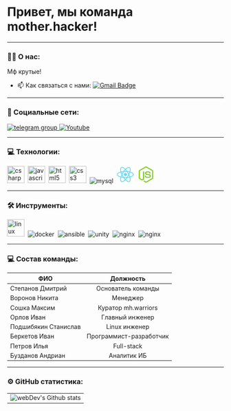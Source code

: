 
# Привет, мы команда mother.hacker!

---

### :man_technologist: О нас:

Мф крутые!

- :mailbox: Как связаться с нами: [![Gmail Badge](https://img.shields.io/badge/-Gmail-red?style=flat&logo=Gmail&logoColor=white)](mailto:mother.hacker.ks54@gmail.com)

---

### 🤝 Социальные сети:

  <div id="badges">
    <a href="https://t.me/mother_hacker_team" target="_blank">
      <img src="https://cdn-icons-png.flaticon.com/512/2111/2111646.png" width="40" height="40" alt="telegram group" />
    </a>
    <a href="#" target="_blank">
      <img src="https://cdn-icons-png.flaticon.com/512/3670/3670147.png" width="40" height="40" alt="Youtube"/>
    </a>
  </div>

---

### 💻 Технологии:

<div>
  <img src="https://cdn.jsdelivr.net/gh/devicons/devicon/icons/csharp/csharp-original.svg" title="csharp" width="40" height="40"/>&nbsp;
  <img src="https://cdn.jsdelivr.net/gh/devicons/devicon/icons/javascript/javascript-original.svg" title="javascript" width="40" height="40"/>&nbsp;
  <img src="https://cdn.jsdelivr.net/gh/devicons/devicon/icons/html5/html5-original.svg" title="html5" width="40" height="40"/>&nbsp;
  <img src="https://cdn.jsdelivr.net/gh/devicons/devicon/icons/css3/css3-original.svg" title="css3" width="40" height="40"/>&nbsp;
  <img src="https://cdn.jsdelivr.net/gh/devicons/devicon/icons/mysql/mysql-original.svg" title="mysql" alt="mysql" width="40" height="40"/>&nbsp
  <img src="https://github.com/devicons/devicon/blob/master/icons/react/react-original.svg" title="reactjs" alt="reactjs" width="40" height="40"/>&nbsp
  <img src="https://github.com/devicons/devicon/blob/master/icons/nodejs/nodejs-original.svg" title="nodejs" alt="nodejs" width="40" height="40"/>&nbsp
</div>

---

### 🛠 Инструменты:

<div>
  <img src="https://cdn.jsdelivr.net/gh/devicons/devicon/icons/linux/linux-original.svg" title="linux" width="40" height="40"/>&nbsp;
  <img src="https://cdn.jsdelivr.net/gh/devicons/devicon/icons/docker/docker-original.svg" title="docker" alt="docker" width="40" height="40"/>&nbsp
  <img src="https://cdn.jsdelivr.net/gh/devicons/devicon/icons/ansible/ansible-original.svg" title="ansible" alt="ansible" width="40" height="40"/>&nbsp
  <img src="https://cdn.jsdelivr.net/gh/devicons/devicon/icons/unity/unity-original.svg" title="unity" alt="unity" width="40" height="40"/>&nbsp
  <img src="https://cdn.jsdelivr.net/gh/devicons/devicon/icons/nginx/nginx-original.svg" title="nginx" alt="nginx" width="40" height="40"/>&nbsp
  <img src="https://cdn.jsdelivr.net/gh/devicons/devicon/icons/godot/godot-original.svg" title="nginx" alt="nginx" width="40" height="40"/>&nbsp
</div>

---

### 💻 Состав команды:

| ФИО                                                             | Должность               |
| ----------------------------------------------------------------| :---------------------: |
| Степанов Дмитрий                                                | Основатель команды      |
| Воронов Никита                                                  | Менеджер                |
| Сошка Максим                                                    | Куратор mh.warriors     |
| Орлов Иван                                                      | Главный инженер         |
| Подшибякин Станислав                                            | Linux инженер           |
| Беркетов Иван                                                   | Программист-разработчик |
| Петров Илья                                                     | Full-stack              |
| Бузданов Андриан                                                | Аналитик ИБ             |

---

### ⚙️ GitHub статистика:

<table>
  <tr>
    <td>
      <img align="left" src="https://github-readme-streak-stats.herokuapp.com/?user=mother-hacker-team&theme=dark&background=1d2129" alt="webDev's Github stats" />
    </td>
  </tr>
</table>
